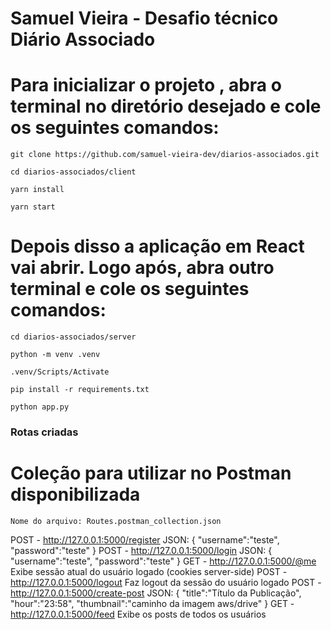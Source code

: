 # Samuel Vieira - Desafio técnico Diário Associado

<h1>Para inicializar o projeto , abra o terminal no diretório desejado e cole os seguintes comandos:</h1>

```
git clone https://github.com/samuel-vieira-dev/diarios-associados.git
```

```
cd diarios-associados/client
```

```
yarn install
```

```
yarn start
```

<h1>Depois disso a aplicação em <b>React</b> vai abrir. Logo após, abra outro terminal e cole os seguintes comandos:</h1>

```
cd diarios-associados/server
```

```
python -m venv .venv
```

```
.venv/Scripts/Activate
```

```
pip install -r requirements.txt
```

```
python app.py
```

<h3>Rotas criadas</h3>

# Coleção para utilizar no Postman disponibilizada
```
Nome do arquivo: Routes.postman_collection.json
```

POST - http://127.0.0.1:5000/register JSON: { "username":"teste", "password":"teste" }
POST - http://127.0.0.1:5000/login JSON: { "username":"teste", "password":"teste" }
GET - http://127.0.0.1:5000/@me Exibe sessão atual do usuário logado (cookies server-side)
POST - http://127.0.0.1:5000/logout Faz logout da sessão do usuário logado
POST - http://127.0.0.1:5000/create-post JSON: { "title":"Título da Publicação", "hour":"23:58", "thumbnail":"caminho da imagem aws/drive" }
GET - http://127.0.0.1:5000/feed Exibe os posts de todos os usuários